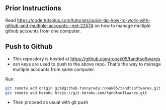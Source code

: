 ## Prior Instructions
Read https://code.tutsplus.com/tutorials/quick-tip-how-to-work-with-github-and-multiple-accounts--net-22574
on how to manage multiple github accounts from one computer.

## Push to Github
- This repository is hosted at https://github.com/ronak05/tandtsoftwares
- ssh keys are used to push to the above repo. 
That's the way to manage multiple accounts from same computer.

Run:
```sh
git remote add origin git@github-tonnyradu:ronak05/tandtsoftwares.git
git remote add heroku https://git.heroku.com/tandtsoftwares.git
```
- Then proceed as usual with git push
